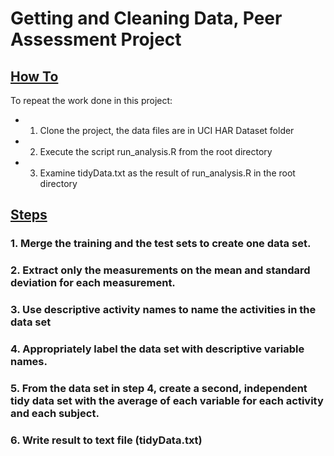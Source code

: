 # Getting and Cleaning Data, Peer Assessment Project

## <u>How To</u>
To repeat the work done in this project:

* 1. Clone the project, the data files are in UCI HAR Dataset folder
* 2. Execute the script run_analysis.R from the root directory
* 3. Examine tidyData.txt as the result of run_analysis.R in the root directory


## <u>Steps</u>
### 1. Merge the training and the test sets to create one data set.
### 2. Extract only the measurements on the mean and standard deviation for each measurement.
### 3. Use descriptive activity names to name the activities in the data set
### 4. Appropriately label the data set with descriptive variable names.
### 5. From the data set in step 4, create a second, independent tidy data set with the average of each variable for each activity and each subject.
### 6. Write result to text file (tidyData.txt)
